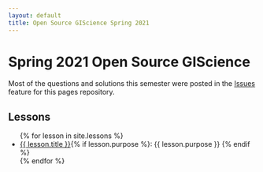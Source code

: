```yaml
---
layout: default
title: Open Source GIScience Spring 2021
---
```


# Spring 2021 Open Source GIScience

Most of the questions and solutions this semester were posted in the
[Issues](https://github.com/GIS4DEV/GIS4DEV.github.io/issues) feature for this
pages repository.

## Lessons

<ul>
  {% for lesson in site.lessons %}
    <li>
      <a href="{{ lesson.url }}">{{ lesson.title }}</a>{% if lesson.purpose %}: {{ lesson.purpose }} {% endif %}
    </li>
  {% endfor %}
</ul>

